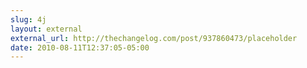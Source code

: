 ```yaml
---
slug: 4j
layout: external
external_url: http://thechangelog.com/post/937860473/placeholder
date: 2010-08-11T12:37:05-05:00
---
```

